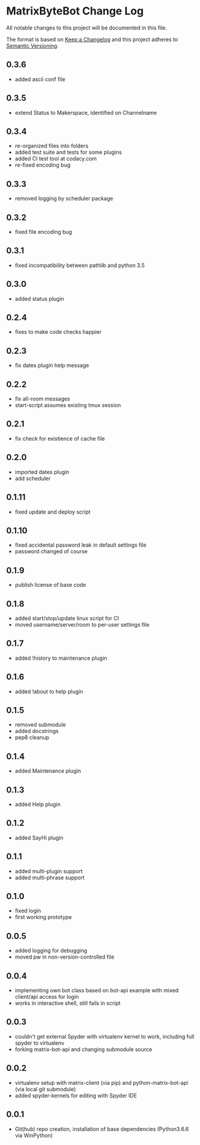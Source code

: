 # MatrixByteBot Change Log

All notable changes to this project will be documented in this file.

The format is based on [Keep a Changelog](http://keepachangelog.com/) and this project adheres to [Semantic Versioning](http://semver.org/).

## 0.3.6
-   added ascii conf file

## 0.3.5
-   extend Status to Makerspace, identified on Channelname

## 0.3.4
-   re-organized files into folders
-   added test suite and tests for some plugins
-   added CI test tool at codacy.com
-   re-fixed encoding bug

## 0.3.3
-   removed logging by scheduler package 

## 0.3.2
-   fixed file encoding bug

## 0.3.1
-   fixed incompatibility between pathlib and python 3.5

## 0.3.0
-   added status plugin

## 0.2.4
-   fixes to make code checks happier

## 0.2.3
-   fix dates plugin help message

## 0.2.2
-   fix all-room messages
-   start-script assumes existing tmux session

## 0.2.1
-   fix check for existience of cache file

## 0.2.0
-   imported dates plugin
-   add scheduler

## 0.1.11
-   fixed update and deploy script

## 0.1.10
-   fixed accidental password leak in default settings file
-   password changed of course

## 0.1.9
-   publish license of base code

## 0.1.8
-   added start/stop/update linux script for CI
-   moved username/server/room to per-user settings file

## 0.1.7
-   added !history to maintenance plugin

## 0.1.6
-   added !about to help plugin

## 0.1.5
-   removed submodule
-   added docstrings
-   pep8 cleanup

## 0.1.4
-   added Maintenance plugin

## 0.1.3
-   added Help plugin

## 0.1.2
-   added SayHi plugin

## 0.1.1
-   added multi-plugin support
-   added multi-phrase support

## 0.1.0
-   fixed login
-   first working prototype

## 0.0.5
-   added logging for debugging
-   moved pw in non-version-controlled file

## 0.0.4
-   implementing own bot class based on bot-api example with mixed client/api access for login
-   works in interactive shell, still fails in script

## 0.0.3
-   couldn't get external Spyder with virtualenv kernel to work, including full spyder to virtualenv
-   forking matrix-bot-api and changing submodule source

## 0.0.2

-   virtualenv setup with matrix-client (via pip) and python-matrix-bot-api (via local git submodule)
-   added spyder-kernels for editing with Spyder IDE

## 0.0.1

-   Git(hub) repo creation, installation of base dependencies (Python3.6.6 via WinPython)
